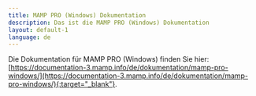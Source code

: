 ```yaml
---
title: MAMP PRO (Windows) Dokumentation
description: Das ist die MAMP PRO (Windows) Dokumentation
layout: default-1
language: de
---
```


Die Dokumentation für MAMP PRO (Windows) finden Sie hier: [https://documentation-3.mamp.info/de/dokumentation/mamp-pro-windows/](https://documentation-3.mamp.info/de/dokumentation/mamp-pro-windows/){:target="_blank"}.
